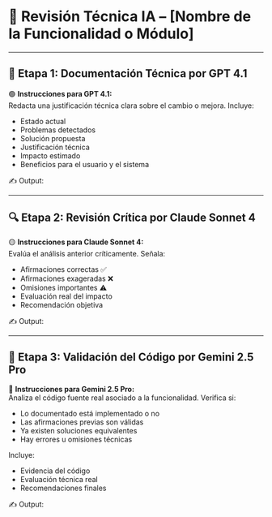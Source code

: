 # 🧪 Revisión Técnica IA – [Nombre de la Funcionalidad o Módulo]

---

## 🧠 Etapa 1: Documentación Técnica por GPT 4.1

🟢 **Instrucciones para GPT 4.1:**  
Redacta una justificación técnica clara sobre el cambio o mejora. Incluye:  
- Estado actual  
- Problemas detectados  
- Solución propuesta  
- Justificación técnica  
- Impacto estimado  
- Beneficios para el usuario y el sistema  

✍️ Output:  
<!-- Pega aquí lo generado por GPT 4.1 -->

---

## 🔍 Etapa 2: Revisión Crítica por Claude Sonnet 4

🟡 **Instrucciones para Claude Sonnet 4:**  
Evalúa el análisis anterior críticamente. Señala:  
- Afirmaciones correctas ✅  
- Afirmaciones exageradas ❌  
- Omisiones importantes ⚠️  
- Evaluación real del impacto  
- Recomendación objetiva  

✍️ Output:  
<!-- Pega aquí lo generado por Claude Sonnet 4 -->

---

## 🧪 Etapa 3: Validación del Código por Gemini 2.5 Pro

🔵 **Instrucciones para Gemini 2.5 Pro:**  
Analiza el código fuente real asociado a la funcionalidad. Verifica si:  
- Lo documentado está implementado o no  
- Las afirmaciones previas son válidas  
- Ya existen soluciones equivalentes  
- Hay errores u omisiones técnicas  

Incluye:  
- Evidencia del código  
- Evaluación técnica real  
- Recomendaciones finales  

✍️ Output:  
<!-- Pega aquí lo generado por Gemini 2.5 Pro -->
